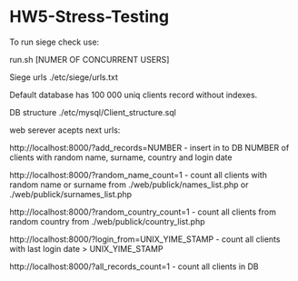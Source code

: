 # HW5-Stress-Testing

To run siege check use:

run.sh [NUMER OF CONCURRENT USERS]

Siege urls ./etc/siege/urls.txt

Default database has 100 000 uniq clients record without indexes.

DB structure ./etc/mysql/Client_structure.sql

web serever acepts next urls:

http://localhost:8000/?add_records=NUMBER - insert in to DB NUMBER of clients with random name, surname, country and login date

http://localhost:8000/?random_name_count=1 - count all clients with random name or surname from ./web/publick/names_list.php or ./web/publick/surnames_list.php

http://localhost:8000/?random_country_count=1 - count all clients from random country from ./web/publick/country_list.php

http://localhost:8000/?login_from=UNIX_YIME_STAMP - count all clients with last login date > UNIX_YIME_STAMP 

http://localhost:8000/?all_records_count=1 - count all clients in DB

